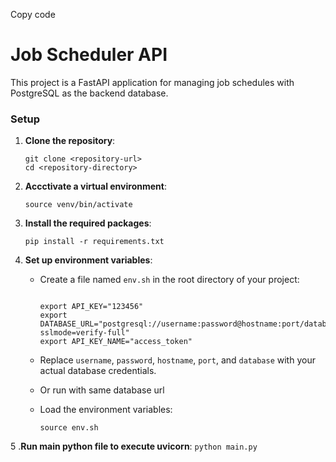 Copy code
# Job Scheduler API

This project is a FastAPI application for managing job schedules with PostgreSQL as the backend database.

### Setup

1. **Clone the repository**:
    ```
    git clone <repository-url>
    cd <repository-directory>
    ```

2. **Accctivate a virtual environment**:
    ```
    source venv/bin/activate
    ```

3. **Install the required packages**:
    ```
    pip install -r requirements.txt
    ```

4. **Set up environment variables**:
    - Create a file named `env.sh` in the root directory of your project:
      ```

      export API_KEY="123456"
      export DATABASE_URL="postgresql://username:password@hostname:port/database?sslmode=verify-full"
      export API_KEY_NAME="access_token"
      ```
    - Replace `username`, `password`, `hostname`, `port`, and `database` with your actual database credentials.
    - Or run with same database url

    - Load the environment variables:
      ```
      source env.sh
      ```

5 .**Run main python file to execute uvicorn**:
      ```
      python main.py
      ```

